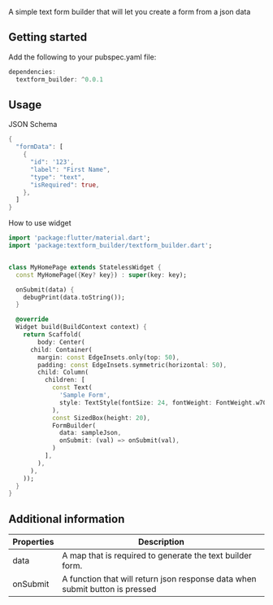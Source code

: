 <!--
This README describes the package. If you publish this package to pub.dev,
this README's contents appear on the landing page for your package.

For information about how to write a good package README, see the guide for
[writing package pages](https://dart.dev/guides/libraries/writing-package-pages).

For general information about developing packages, see the Dart guide for
[creating packages](https://dart.dev/guides/libraries/create-library-packages)
and the Flutter guide for
[developing packages and plugins](https://flutter.dev/developing-packages).
-->

A simple text form builder that will let you create a form from a json data

## Getting started

Add the following to your pubspec.yaml file:

```dart
dependencies:
  textform_builder: ^0.0.1
```

## Usage

JSON Schema
```dart
{
  "formData": [
    {
      "id": '123',
      "label": "First Name",
      "type": "text",
      "isRequired": true,
    },
  ]
}
```

How to use widget

```dart
import 'package:flutter/material.dart';
import 'package:textform_builder/textform_builder.dart';


class MyHomePage extends StatelessWidget {
  const MyHomePage({Key? key}) : super(key: key);

  onSubmit(data) {
    debugPrint(data.toString());
  }

  @override
  Widget build(BuildContext context) {
    return Scaffold(
        body: Center(
      child: Container(
        margin: const EdgeInsets.only(top: 50),
        padding: const EdgeInsets.symmetric(horizontal: 50),
        child: Column(
          children: [
            const Text(
              'Sample Form',
              style: TextStyle(fontSize: 24, fontWeight: FontWeight.w700),
            ),
            const SizedBox(height: 20),
            FormBuilder(
              data: sampleJson,
              onSubmit: (val) => onSubmit(val),
            )
          ],
        ),
      ),
    ));
  }
}
```

## Additional information

| Properties  | Description |
| ------------- | ------------- |
| data  | A map that is required to generate the text builder form.  |
| onSubmit  | A function that will return json response data when submit button is pressed  |